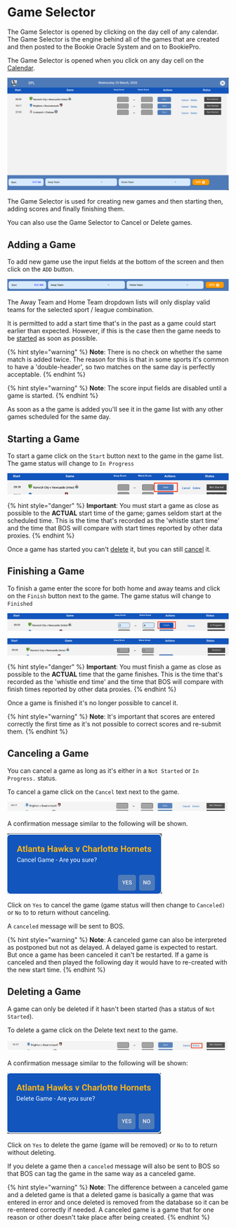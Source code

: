 # Game Selector

The Game Selector is opened by clicking on the day cell of any calendar. The Game Selector is the engine behind all of the games that are created and then posted to the Bookie Oracle System and on to BookiePro.

The Game Selector is opened when you click on any day cell on the [Calendar](https://app.gitbook.com/o/-Lpj4bCPw8iNnqCwrLCQ/s/-McxuwdOwK1wrj2xdejn/\~/changes/5oQ1TtSdEb6uAHn5BQZp/couch-potato/help/user-guide/dashboard/#calender).

![](../../../.gitbook/assets/a.png)

The Game Selector is used for creating new games and then starting then, adding scores and finally finishing them.

You can also use the Game Selector to Cancel or Delete games.

## Adding a Game <a href="#adding-a-game" id="adding-a-game"></a>

To add new game use the input fields at the bottom of the screen and then click on the `ADD` button.

![](../../../.gitbook/assets/b.png)

The Away Team and Home Team dropdown lists will only display valid teams for the selected sport / league combination.

It is permitted to add a start time that's in the past as a game could start earlier than expected. However, if this is the case then the game needs to be [started](game-selector.md#starting-a-game) as soon as possible.

{% hint style="warning" %}
**Note**: There is no check on whether the same match is added twice. The reason for this is that in some sports it's common to have a 'double-header', so two matches on the same day is perfectly acceptable.
{% endhint %}

{% hint style="warning" %}
**Note**: The score input fields are disabled until a game is started.
{% endhint %}

As soon as a the game is added you'll see it in the game list with any other games scheduled for the same day.

## Starting a Game <a href="#starting-a-game" id="starting-a-game"></a>

To start a game click on the `Start` button next to the game in the game list. The game status will change to `In Progress`

![](../../../.gitbook/assets/c.png)

{% hint style="danger" %}
**Important**: You must start a game as close as possible to the **ACTUAL** start time of the game; games seldom start at the scheduled time. This is the time that's recorded as the 'whistle start time' and the time that BOS will compare with start times reported by other data proxies.
{% endhint %}

Once a game has started you can't [delete](game-selector.md#deleting-a-game) it, but you can still [cancel](game-selector.md#cancelling-a-game) it.

## Finishing a Game <a href="#finishing-a-game" id="finishing-a-game"></a>

To finish a game enter the score for both home and away teams and click on the `Finish` button next to the game. The game status will  change to `Finished`

![](../../../.gitbook/assets/d.png)

![](../../../.gitbook/assets/e.png)

{% hint style="danger" %}
**Important**: You must finish a game as close as possible to the **ACTUAL** time that the game finishes. This is the time that's recorded as the 'whistle end time' and the time that BOS will compare with finish times reported by other data proxies.
{% endhint %}

Once a game is finished it's no longer possible to cancel it.

{% hint style="warning" %}
**Note**: It's important that scores are entered correctly the first time as it's not possible to correct scores and re-submit them.&#x20;
{% endhint %}

## Canceling a Game <a href="#cancelling-a-game" id="cancelling-a-game"></a>

You can cancel a game as long as it's either in a `Not Started` or `In Progress.` status.

To cancel a game click on the `Cancel` text next to the game.&#x20;

![](../../../.gitbook/assets/f.JPG)

A confirmation message similar to the following will be shown.&#x20;

![](../../../.gitbook/assets/g.png)

Click on `Yes` to cancel the game (game status will then change to `Canceled)` or `No` to to return without canceling.

A `canceled` message will be sent to BOS.

{% hint style="warning" %}
**Note**: A canceled game can also be interpreted as postponed but not as delayed. A delayed game is expected to restart. But once a game has been canceled it can't be restarted. If a game is canceled and then played the following day it would have to re-created with the new start time.
{% endhint %}

## Deleting a Game <a href="#deleting-a-game" id="deleting-a-game"></a>

A game can only be deleted if it hasn't been started (has a status of `Not Started`).

To delete a game click on the Delete text next to the game.&#x20;

![](../../../.gitbook/assets/h.JPG)

A confirmation message similar to the following will be shown:

![](../../../.gitbook/assets/i.png)

Click on `Yes` to delete the game (game will be removed) or `No` to to return without deleting.

If you delete a game then a `canceled` message will also be sent to BOS so that BOS can tag the game in the same way as a canceled game.

{% hint style="warning" %}
**Note**: The difference between a canceled game and a deleted game is that a deleted game is basically a game that was entered in error and once deleted is removed from the database so it can be re-entered correctly if needed. A canceled game is a game that for one reason or other doesn't take place after being created.
{% endhint %}
